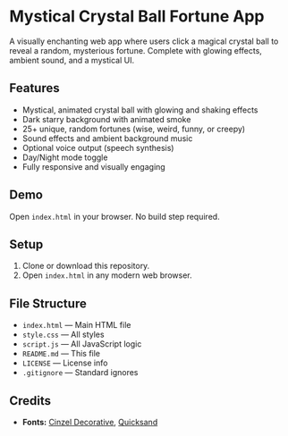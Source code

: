 # Mystical Crystal Ball Fortune App

A visually enchanting web app where users click a magical crystal ball to reveal a random, mysterious fortune. Complete with glowing effects, ambient sound, and a mystical UI.

## Features
- Mystical, animated crystal ball with glowing and shaking effects
- Dark starry background with animated smoke
- 25+ unique, random fortunes (wise, weird, funny, or creepy)
- Sound effects and ambient background music
- Optional voice output (speech synthesis)
- Day/Night mode toggle
- Fully responsive and visually engaging

## Demo
Open `index.html` in your browser. No build step required.

## Setup
1. Clone or download this repository.
2. Open `index.html` in any modern web browser.

## File Structure
- `index.html` — Main HTML file
- `style.css` — All styles
- `script.js` — All JavaScript logic
- `README.md` — This file
- `LICENSE` — License info
- `.gitignore` — Standard ignores

## Credits
- **Fonts:** [Cinzel Decorative](https://fonts.google.com/specimen/Cinzel+Decorative), [Quicksand](https://fonts.google.com/specimen/Quicksand)